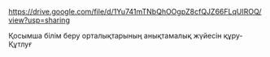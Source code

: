 
https://drive.google.com/file/d/1Yu741mTNbQhOOgpZ8cfQJZ66FLqUIROQ/view?usp=sharing


⁠Қосымша білім беру орталықтарының анықтамалық жүйесін құру-Құтлуғ
